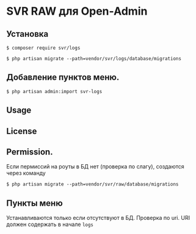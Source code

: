 SVR RAW для Open-Admin
=========================

## Установка

```
$ composer require svr/logs

$ php artisan migrate --path=vendor/svr/logs/database/migrations

```
## Добавление пунктов меню.
```
$ php artisan admin:import svr-logs

```

## Usage

[//]: # (See [wiki]&#40;http://open-admin.org/docs/en/extension-helpers&#41;)

License
------------

[//]: # (Licensed under [The MIT License &#40;GPL 3.0&#41;]&#40;LICENSE&#41;.)


## Permission.
Если пермиссий на роуты в БД нет (проверка по слагу), создаются через команду
```
$ php artisan migrate --path=vendor/svr/raw/database/migrations
```

## Пункты меню
Устанавливаются только если отсутствуют в БД. Проверка по uri. URI должен содержать в начале `logs`
